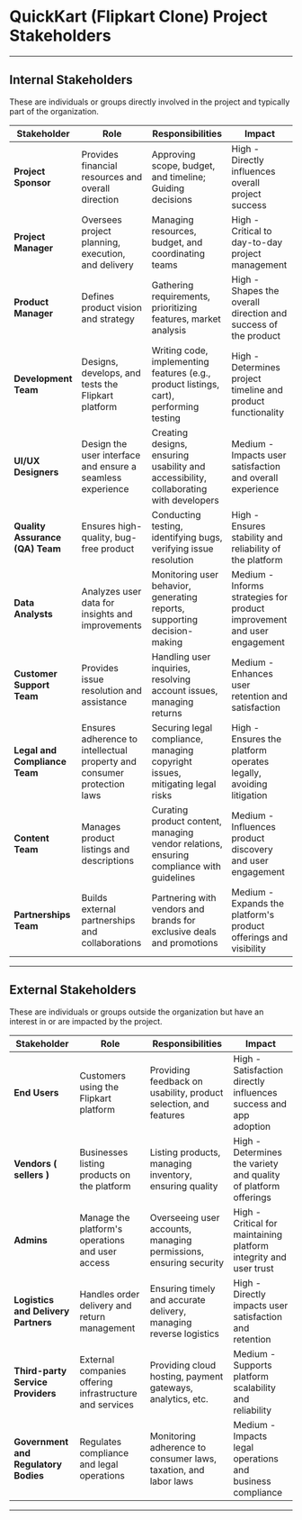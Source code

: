 # QuickKart (Flipkart Clone) Project Stakeholders



---

## Internal Stakeholders
These are individuals or groups directly involved in the project and typically part of the organization.

| **Stakeholder**               | **Role**                                              | **Responsibilities**                                             | **Impact**                                                    |
|-------------------------------|------------------------------------------------------|------------------------------------------------------------------|---------------------------------------------------------------|
| **Project Sponsor**            | Provides financial resources and overall direction   | Approving scope, budget, and timeline; Guiding decisions          | High - Directly influences overall project success             |
| **Project Manager**            | Oversees project planning, execution, and delivery   | Managing resources, budget, and coordinating teams                | High - Critical to day-to-day project management               |
| **Product Manager**            | Defines product vision and strategy                   | Gathering requirements, prioritizing features, market analysis    | High - Shapes the overall direction and success of the product |
| **Development Team**           | Designs, develops, and tests the Flipkart platform   | Writing code, implementing features (e.g., product listings, cart), performing testing | High - Determines project timeline and product functionality   |
| **UI/UX Designers**            | Design the user interface and ensure a seamless experience | Creating designs, ensuring usability and accessibility, collaborating with developers | Medium - Impacts user satisfaction and overall experience       |
| **Quality Assurance (QA) Team** | Ensures high-quality, bug-free product               | Conducting testing, identifying bugs, verifying issue resolution  | High - Ensures stability and reliability of the platform       |
| **Data Analysts**              | Analyzes user data for insights and improvements      | Monitoring user behavior, generating reports, supporting decision-making | Medium - Informs strategies for product improvement and user engagement |
| **Customer Support Team**      | Provides issue resolution and assistance             | Handling user inquiries, resolving account issues, managing returns | Medium - Enhances user retention and satisfaction              |
| **Legal and Compliance Team**  | Ensures adherence to intellectual property and consumer protection laws | Securing legal compliance, managing copyright issues, mitigating legal risks | High - Ensures the platform operates legally, avoiding litigation |
| **Content Team**               | Manages product listings and descriptions            | Curating product content, managing vendor relations, ensuring compliance with guidelines | Medium - Influences product discovery and user engagement      |
| **Partnerships Team**          | Builds external partnerships and collaborations      | Partnering with vendors and brands for exclusive deals and promotions | Medium - Expands the platform's product offerings and visibility |

---

## External Stakeholders
These are individuals or groups outside the organization but have an interest in or are impacted by the project.

| **Stakeholder**               | **Role**                                              | **Responsibilities**                                             | **Impact**                                                    |
|-------------------------------|------------------------------------------------------|------------------------------------------------------------------|---------------------------------------------------------------|
| **End Users**                  | Customers using the Flipkart platform                | Providing feedback on usability, product selection, and features  | High - Satisfaction directly influences success and app adoption |
| **Vendors ( sellers )**                    | Businesses listing products on the platform          | Listing products, managing inventory, ensuring quality            | High - Determines the variety and quality of platform offerings  |
| **Admins**                  | Manage the platform's operations and user access        | Overseeing user accounts, managing permissions, ensuring security  | High - Critical for maintaining platform integrity and user trust |
| **Logistics and Delivery Partners** | Handles order delivery and return management        | Ensuring timely and accurate delivery, managing reverse logistics | High - Directly impacts user satisfaction and retention          |
| **Third-party Service Providers** | External companies offering infrastructure and services | Providing cloud hosting, payment gateways, analytics, etc.        | Medium - Supports platform scalability and reliability          |
| **Government and Regulatory Bodies** | Regulates compliance and legal operations         | Monitoring adherence to consumer laws, taxation, and labor laws    | Medium - Impacts legal operations and business compliance        |

---


